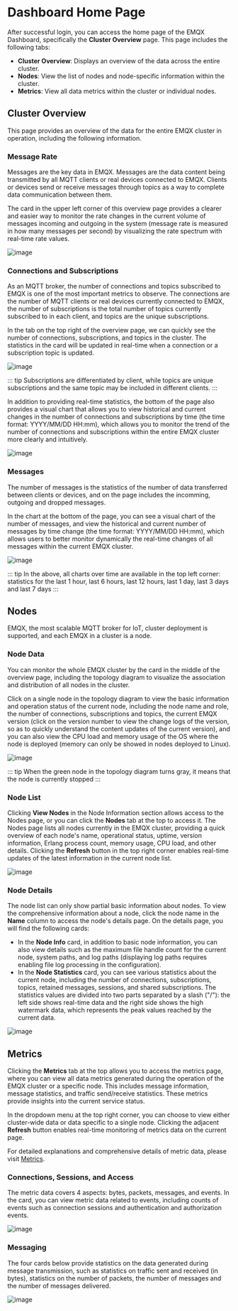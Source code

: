 # Dashboard Home Page

After successful login, you can access the home page of the EMQX Dashboard, specifically the **Cluster Overview** page. This page includes the following tabs:

- **Cluster Overview**: Displays an overview of the data across the entire cluster.
- **Nodes**: View the list of nodes and node-specific information within the cluster.
- **Metrics**: View all data metrics within the cluster or individual nodes.

## Cluster Overview

This page provides an overview of the data for the entire EMQX cluster in operation, including the following information.

### Message Rate

Messages are the key data in EMQX. Messages are the data content being transmitted by all MQTT clients or real devices connected to EMQX. Clients or devices send or receive messages through topics as a way to complete data communication between them.

The card in the upper left corner of this overview page provides a clearer and easier way to monitor the rate changes in the current volume of messages incoming and outgoing in the system (message rate is measured in how many messages per second) by visualizing the rate spectrum with real-time rate values.

![image](./assets/overview-3.png)

### Connections and Subscriptions

As an MQTT broker, the number of connections and topics subscribed to EMQX is one of the most important metrics to observe. The connections are the number of MQTT clients or real devices currently connected to EMQX, the number of subscriptions is the total number of topics currently subscribed to in each client, and topics are the unique subscriptions.

In the tab on the top right of the overview page, we can quickly see the number of connections, subscriptions, and topics in the cluster. The statistics in the card will be updated in real-time when a connection or a subscription topic is updated.

![image](./assets/overview-1.png)

::: tip
Subscriptions are differentiated by client, while topics are unique subscriptions and the same topic may be included in different clients.
:::

In addition to providing real-time statistics, the bottom of the page also provides a visual chart that allows you to view historical and current changes in the number of connections and subscriptions by time (the time format: YYYY/MM/DD HH:mm), which allows you to monitor the trend of the number of connections and subscriptions within the entire EMQX cluster more clearly and intuitively.

![image](./assets/overview-2.png)

### Messages

The number of messages is the statistics of the number of data transferred between clients or devices, and on the page includes the incomming, outgoing and dropped messages.

In the chart at the bottom of the page, you can see a visual chart of the number of messages, and view the historical and current number of messages by time change (the time format: YYYY/MM/DD HH:mm), which allows users to better monitor dynamically the real-time changes of all messages within the current EMQX cluster.

![image](./assets/overview-4.png)

::: tip
In the above, all charts over time are available in the top left corner: statistics for the last 1 hour, last 6 hours, last 12 hours, last 1 day, last 3 days and last 7 days
:::

## Nodes

EMQX, the most scalable MQTT broker for IoT, cluster deployment is supported, and each EMQX in a cluster is a node.

### Node Data

You can monitor the whole EMQX cluster by the card in the middle of the overview page, including the topology diagram to visualize the association and distribution of all nodes in the cluster.

Click on a single node in the topology diagram to view the basic information and operation status of the current node, including the node name and role, the number of connections, subscriptions and topics, the current EMQX version (click on the version number to view the change logs of the version, so as to quickly understand the content updates of the current version), and you can also view the CPU load and memory usage of the OS where the node is deployed (memory can only be showed in nodes deployed to Linux).

![image](./assets/overview-5.png)

::: tip
When the green node in the topology diagram turns gray, it means that the node is currently stopped
:::

### Node List

Clicking **View Nodes** in the Node Information section allows access to the Nodes page, or you can click the **Nodes** tab at the top to access it. The Nodes page lists all nodes currently in the EMQX cluster, providing a quick overview of each node's name, operational status, uptime, version information, Erlang process count, memory usage, CPU load, and other details. Clicking the **Refresh** button in the top right corner enables real-time updates of the latest information in the current node list.

![image](./assets/nodes.png)

### Node Details

The node list can only show partial basic information about nodes. To view the comprehensive information about a node, click the node name in the **Name** column to access the node's details page. On the details page, you will find the following cards:

- In the **Node Info** card, in addition to basic node information, you can also view details such as the maximum file handle count for the current node, system paths, and log paths (displaying log paths requires enabling file log processing in the configuration).
- In the **Node Statistics** card, you can see various statistics about the current node, including the number of connections, subscriptions, topics, retained messages, sessions, and shared subscriptions. The statistics values are divided into two parts separated by a slash ("/"): the left side shows real-time data and the right side shows the high watermark data, which represents the peak values reached by the current data.

![image](./assets/node-detail.png)

## Metrics

Clicking the **Metrics** tab at the top allows you to access the metrics page, where you can view all data metrics generated during the operation of the EMQX cluster or a specific node. This includes message information, message statistics, and traffic send/receive statistics. These metrics provide insights into the current service status.

In the dropdown menu at the top right corner, you can choose to view either cluster-wide data or data specific to a single node. Clicking the adjacent **Refresh** button enables real-time monitoring of metrics data on the current page.

For detailed explanations and comprehensive details of metric data, please visit [Metrics](../observability/metrics-and-stats.md).

### Connections, Sessions, and Access

The metric data covers 4 aspects: bytes, packets, messages, and events. In the card, you can view metric data related to events, including counts of events such as connection sessions and authentication and authorization events.

![image](./assets/metrics-1.png)

### Messaging

The four cards below provide statistics on the data generated during message transmission, such as statistics on traffic sent and received (in bytes), statistics on the number of packets, the number of messages and the number of messages delivered.

![image](./assets/metrics-2.png)
